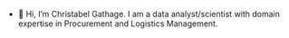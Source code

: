 - 👋 Hi, I’m Christabel Gathage. I am a data analyst/scientist with domain expertise in Procurement and Logistics Management.


<!---
MuthoniGathage/MuthoniGathage is a ✨ special ✨ repository because its `README.md` (this file) appears on your GitHub profile.
You can click the Preview link to take a look at your changes.
--->
